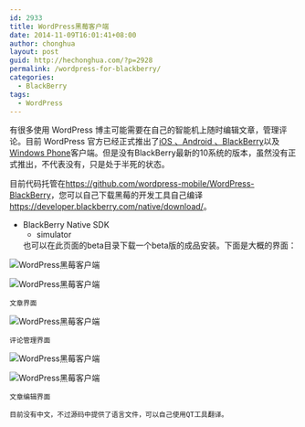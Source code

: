 ```yaml
---
id: 2933
title: WordPress黑莓客户端
date: 2014-11-09T16:01:41+08:00
author: chonghua
layout: post
guid: http://hechonghua.com/?p=2928
permalink: /wordpress-for-blackberry/
categories:
  - BlackBerry
tags:
  - WordPress
---
```

有很多使用 WordPress 博主可能需要在自己的智能机上随时编辑文章，管理评论。目前 WordPress 官方已经正式推出了<a href="https://wordpress.org/mobile/" target="_blank">iOS 、Android 、BlackBerry</a>以及<a href="http://www.windowsphone.com/zh-cn/store/app/wordpress/5f64ad85-f801-e011-9264-00237de2db9e" target="_blank">Windows Phone</a>客户端。但是没有BlackBerry最新的10系统的版本，虽然没有正式推出，不代表没有，只是处于半死的状态。

<!--more-->

目前代码托管在<a title="https://github.com/wordpress-mobile/WordPress-BlackBerry" href="https://github.com/wordpress-mobile/WordPress-BlackBerry" target="_blank">https://github.com/wordpress-mobile/WordPress-BlackBerry</a>，您可以自己下载黑莓的开发工具自己编译<a title="https://developer.blackberry.com/native/download/" href="https://developer.blackberry.com/native/download/" target="_blank">https://developer.blackberry.com/native/download/</a>。

  * BlackBerry Native SDK 
      * simulator </ul> 
    也可以在此页面的beta目录下载一个beta版的成品安装。下面是大概的界面：
    
![WordPress黑莓客户端](http://chonghua-1251666171.cos.ap-shanghai.myqcloud.com/5dhr.png) 
    
![WordPress黑莓客户端](http://chonghua-1251666171.cos.ap-shanghai.myqcloud.com/3a3f.png) 
    
    文章界面
    
![WordPress黑莓客户端](http://chonghua-1251666171.cos.ap-shanghai.myqcloud.com/a5i.png) 
    
    评论管理界面
    
![WordPress黑莓客户端](http://chonghua-1251666171.cos.ap-shanghai.myqcloud.com/f2sk.png) 
    
![WordPress黑莓客户端](http://chonghua-1251666171.cos.ap-shanghai.myqcloud.com/jlz4.png) 
    
    文章编辑界面
    
    目前没有中文，不过源码中提供了语言文件，可以自己使用QT工具翻译。